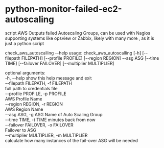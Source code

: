 # python-monitor-failed-ec2-autoscaling
script  AWS Outputs failed Autoscaling Groups, can be used with Nagios supporting systems like opsview or Zabbix, likely with many more , as it is just a python script

check_aws_autoscalling --help
usage: check_aws_autoscalling [-h] [--filepath FILEPATH] [--profile PROFILE] [--region REGION] --asg ASG [--time TIME] [--failover FAILOVER] [--multiplier MULTIPLIER]

optional arguments:</br>
  -h, --help            show this help message and exit</br>
  --filepath FILEPATH, -f FILEPATH</br>
                        full path to credentials file</br>
  --profile PROFILE, -p PROFILE</br>
                        AWS Profile Name</br>
  --region REGION, -r REGION</br>
                        AWS Region Name</br>
  --asg ASG, -g ASG     Name of Auto Scaling Group</br>
  --time TIME, -t TIME  minutes back from now</br>
  --failover FAILOVER, -o FAILOVER</br>
                        Failover to ASG</br>
  --multiplier MULTIPLIER, -m MULTIPLIER</br>
                        calculate how many instances of the fail-over ASG will be needed</br>
